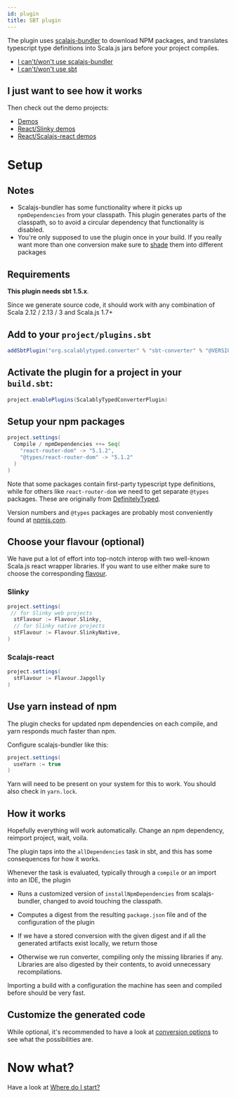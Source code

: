 ```yaml
---
id: plugin
title: SBT plugin
---
```


The plugin uses [scalajs-bundler](https://scalacenter.github.io/scalajs-bundler/)
to download NPM packages, and translates typescript type definitions into Scala.js jars before your project compiles.

- [I can't/won't use scalajs-bundler](plugin-no-bundler.md)
- [I can't/won't use sbt](cli.md)

## I just want to see how it works

Then check out the demo projects:
- [Demos](https://github.com/ScalablyTyped/Demos)
- [React/Slinky demos](https://github.com/ScalablyTyped/SlinkyDemos)
- [React/Scalajs-react demos](https://github.com/ScalablyTyped/ScalajsReactDemos)

# Setup

## Notes

- Scalajs-bundler has some functionality where it picks up `npmDependencies` from your classpath.
This plugin generates parts of the classpath, so to avoid a circular dependency that functionality is disabled.
- You're only supposed to use the plugin once in your build. 
If you really want more than one conversion make sure to [shade](conversion-options.md#stoutputpackage) them into different packages

## Requirements

**This plugin needs sbt  1.5.x**.

Since we generate source code, it should work with any combination of 
Scala 2.12 / 2.13 / 3 and Scala.js 1.7+

## Add to your `project/plugins.sbt`

```scala
addSbtPlugin("org.scalablytyped.converter" % "sbt-converter" % "@VERSION@")
```

## Activate the plugin for a project in your `build.sbt`:

```scala
project.enablePlugins(ScalablyTypedConverterPlugin)
```

## Setup your npm packages

```scala    
project.settings(
  Compile / npmDependencies ++= Seq(
    "react-router-dom" -> "5.1.2",
    "@types/react-router-dom" -> "5.1.2"
  )
)
```

Note that some packages contain first-party typescript type definitions, 
while for others like `react-router-dom` we need to get separate `@types` packages. 
These are originally from [DefinitelyTyped](https://github.com/DefinitelyTyped/DefinitelyTyped).  

Version numbers and `@types` packages are probably most conveniently found at [npmjs.com](https://npmjs.com).

## Choose your flavour (optional)

We have put a lot of effort into top-notch interop with two well-known 
Scala.js react wrapper libraries. If you want to use either make sure to choose the corresponding [flavour](flavour.md). 

### Slinky

```scala
project.settings(
 // for Slinky web projects
  stFlavour := Flavour.Slinky,
  // for Slinky native projects
  stFlavour := Flavour.SlinkyNative,
)
```

### Scalajs-react

```scala
project.settings(
  stFlavour := Flavour.Japgolly
)
```

## Use yarn instead of npm

The plugin checks for updated npm dependencies on each compile, and yarn responds much faster than npm.
 
Configure scalajs-bundler like this:
```scala
project.settings(
  useYarn := true
)
```
Yarn will need to be present on your system for this to work. You should also check in `yarn.lock`.

## How it works

Hopefully everything will work automatically. Change an npm dependency, reimport project, wait, voila. 

The plugin taps into the `allDependencies` task in sbt, and this has some consequences for how it works.

Whenever the task is evaluated, typically through a `compile` or an import into an IDE, the plugin

- Runs a customized version of `installNpmDependencies` from scalajs-bundler, changed to avoid touching the classpath.

- Computes a digest from the resulting `package.json` file and of the configuration of the plugin

- If we have a stored conversion with the given digest and if all the generated artifacts exist locally, we return those

- Otherwise we run converter, compiling only the missing libraries if any. Libraries are also digested by their contents, 
 to avoid unnecessary recompilations.

Importing a build with a configuration the machine has seen and compiled before should be very fast. 

## Customize the generated code

While optional, it's recommended to have a look at [conversion options](conversion-options.md) to see what the possibilities are. 

# Now what?

Have a look at [Where do I start?](usage.md)
